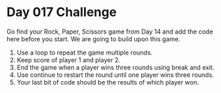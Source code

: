# Day 017 Challenge

Go find your Rock, Paper, Scissors game from Day 14 and add the code here before you start. We are going to build upon this game.

  1. Use a loop to repeat the game multiple rounds.
  2. Keep score of player 1 and player 2.
  3. End the game when a player wins three rounds using break and exit.
  4. Use continue to restart the round until one player wins three rounds.
  5. Your last bit of code should be the results of which player won.
